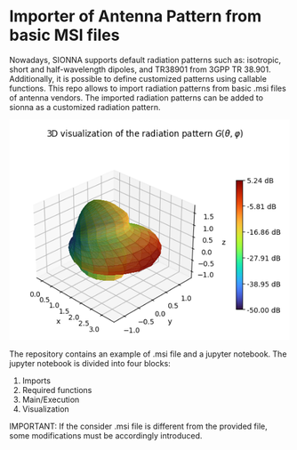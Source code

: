 # Importer of Antenna Pattern from basic MSI files
Nowadays, SIONNA supports default radiation patterns such as: isotropic, short and half-wavelength dipoles, and TR38901 from 3GPP TR 38.901. 
Additionally, it is possible to define customized patterns using callable functions.
This repo allows to import radiation patterns from basic .msi files of antenna vendors. 
The imported radiation patterns can be added to sionna as a customized radiation pattern.

![3D Radiation Pattern](3D_radiation_pattern.png)

The repository contains an example of .msi file and a jupyter notebook. The jupyter notebook is divided into four blocks:

1. Imports
2. Required functions 
4. Main/Execution
5. Visualization

IMPORTANT: If the consider .msi file is different from the provided file, some modifications must be accordingly introduced.


